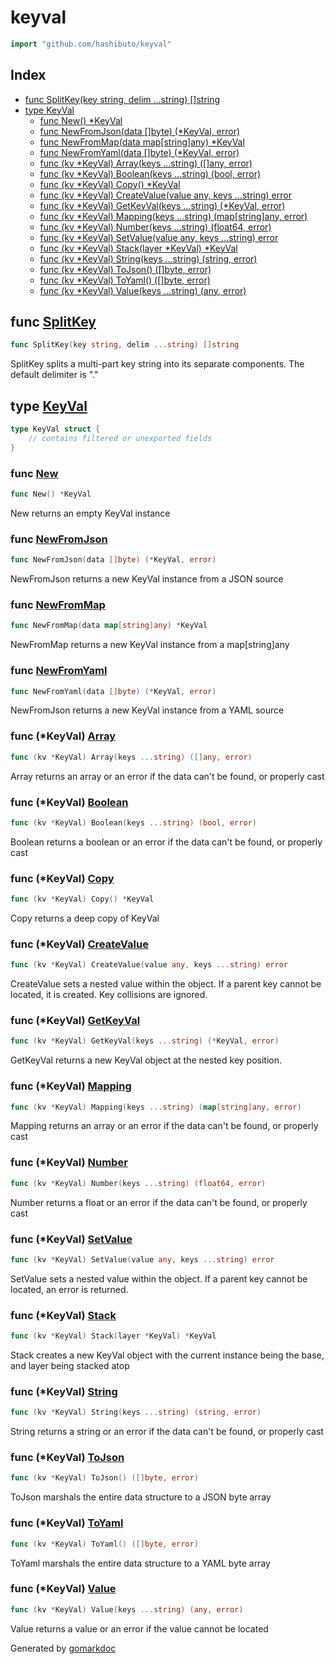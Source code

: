 <!-- Code generated by gomarkdoc. DO NOT EDIT -->

# keyval

```go
import "github.com/hashibuto/keyval"
```

## Index

- [func SplitKey(key string, delim ...string) []string](<#func-splitkey>)
- [type KeyVal](<#type-keyval>)
  - [func New() *KeyVal](<#func-new>)
  - [func NewFromJson(data []byte) (*KeyVal, error)](<#func-newfromjson>)
  - [func NewFromMap(data map[string]any) *KeyVal](<#func-newfrommap>)
  - [func NewFromYaml(data []byte) (*KeyVal, error)](<#func-newfromyaml>)
  - [func (kv *KeyVal) Array(keys ...string) ([]any, error)](<#func-keyval-array>)
  - [func (kv *KeyVal) Boolean(keys ...string) (bool, error)](<#func-keyval-boolean>)
  - [func (kv *KeyVal) Copy() *KeyVal](<#func-keyval-copy>)
  - [func (kv *KeyVal) CreateValue(value any, keys ...string) error](<#func-keyval-createvalue>)
  - [func (kv *KeyVal) GetKeyVal(keys ...string) (*KeyVal, error)](<#func-keyval-getkeyval>)
  - [func (kv *KeyVal) Mapping(keys ...string) (map[string]any, error)](<#func-keyval-mapping>)
  - [func (kv *KeyVal) Number(keys ...string) (float64, error)](<#func-keyval-number>)
  - [func (kv *KeyVal) SetValue(value any, keys ...string) error](<#func-keyval-setvalue>)
  - [func (kv *KeyVal) Stack(layer *KeyVal) *KeyVal](<#func-keyval-stack>)
  - [func (kv *KeyVal) String(keys ...string) (string, error)](<#func-keyval-string>)
  - [func (kv *KeyVal) ToJson() ([]byte, error)](<#func-keyval-tojson>)
  - [func (kv *KeyVal) ToYaml() ([]byte, error)](<#func-keyval-toyaml>)
  - [func (kv *KeyVal) Value(keys ...string) (any, error)](<#func-keyval-value>)


## func [SplitKey](<https://github.com/hashibuto/keyval/blob/master/keyval.go#L80>)

```go
func SplitKey(key string, delim ...string) []string
```

SplitKey splits a multi\-part key string into its separate components.  The default delimiter is "."

## type [KeyVal](<https://github.com/hashibuto/keyval/blob/master/keyval.go#L11-L13>)

```go
type KeyVal struct {
    // contains filtered or unexported fields
}
```

### func [New](<https://github.com/hashibuto/keyval/blob/master/keyval.go#L16>)

```go
func New() *KeyVal
```

New returns an empty KeyVal instance

### func [NewFromJson](<https://github.com/hashibuto/keyval/blob/master/keyval.go#L23>)

```go
func NewFromJson(data []byte) (*KeyVal, error)
```

NewFromJson returns a new KeyVal instance from a JSON source

### func [NewFromMap](<https://github.com/hashibuto/keyval/blob/master/keyval.go#L55>)

```go
func NewFromMap(data map[string]any) *KeyVal
```

NewFromMap returns a new KeyVal instance from a map\[string\]any

### func [NewFromYaml](<https://github.com/hashibuto/keyval/blob/master/keyval.go#L39>)

```go
func NewFromYaml(data []byte) (*KeyVal, error)
```

NewFromJson returns a new KeyVal instance from a YAML source

### func \(\*KeyVal\) [Array](<https://github.com/hashibuto/keyval/blob/master/keyval.go#L211>)

```go
func (kv *KeyVal) Array(keys ...string) ([]any, error)
```

Array returns an array or an error if the data can't be found, or properly cast

### func \(\*KeyVal\) [Boolean](<https://github.com/hashibuto/keyval/blob/master/keyval.go#L196>)

```go
func (kv *KeyVal) Boolean(keys ...string) (bool, error)
```

Boolean returns a boolean or an error if the data can't be found, or properly cast

### func \(\*KeyVal\) [Copy](<https://github.com/hashibuto/keyval/blob/master/keyval.go#L241>)

```go
func (kv *KeyVal) Copy() *KeyVal
```

Copy returns a deep copy of KeyVal

### func \(\*KeyVal\) [CreateValue](<https://github.com/hashibuto/keyval/blob/master/keyval.go#L119>)

```go
func (kv *KeyVal) CreateValue(value any, keys ...string) error
```

CreateValue sets a nested value within the object.  If a parent key cannot be located, it is created. Key collisions are ignored.

### func \(\*KeyVal\) [GetKeyVal](<https://github.com/hashibuto/keyval/blob/master/keyval.go#L65>)

```go
func (kv *KeyVal) GetKeyVal(keys ...string) (*KeyVal, error)
```

GetKeyVal returns a new KeyVal object at the nested key position.

### func \(\*KeyVal\) [Mapping](<https://github.com/hashibuto/keyval/blob/master/keyval.go#L226>)

```go
func (kv *KeyVal) Mapping(keys ...string) (map[string]any, error)
```

Mapping returns an array or an error if the data can't be found, or properly cast

### func \(\*KeyVal\) [Number](<https://github.com/hashibuto/keyval/blob/master/keyval.go#L181>)

```go
func (kv *KeyVal) Number(keys ...string) (float64, error)
```

Number returns a float or an error if the data can't be found, or properly cast

### func \(\*KeyVal\) [SetValue](<https://github.com/hashibuto/keyval/blob/master/keyval.go#L90>)

```go
func (kv *KeyVal) SetValue(value any, keys ...string) error
```

SetValue sets a nested value within the object.  If a parent key cannot be located, an error is returned.

### func \(\*KeyVal\) [Stack](<https://github.com/hashibuto/keyval/blob/master/keyval.go#L248>)

```go
func (kv *KeyVal) Stack(layer *KeyVal) *KeyVal
```

Stack creates a new KeyVal object with the current instance being the base, and layer being stacked atop

### func \(\*KeyVal\) [String](<https://github.com/hashibuto/keyval/blob/master/keyval.go#L166>)

```go
func (kv *KeyVal) String(keys ...string) (string, error)
```

String returns a string or an error if the data can't be found, or properly cast

### func \(\*KeyVal\) [ToJson](<https://github.com/hashibuto/keyval/blob/master/keyval.go#L259>)

```go
func (kv *KeyVal) ToJson() ([]byte, error)
```

ToJson marshals the entire data structure to a JSON byte array

### func \(\*KeyVal\) [ToYaml](<https://github.com/hashibuto/keyval/blob/master/keyval.go#L264>)

```go
func (kv *KeyVal) ToYaml() ([]byte, error)
```

ToYaml marshals the entire data structure to a YAML byte array

### func \(\*KeyVal\) [Value](<https://github.com/hashibuto/keyval/blob/master/keyval.go#L147>)

```go
func (kv *KeyVal) Value(keys ...string) (any, error)
```

Value returns a value or an error if the value cannot be located



Generated by [gomarkdoc](<https://github.com/princjef/gomarkdoc>)
